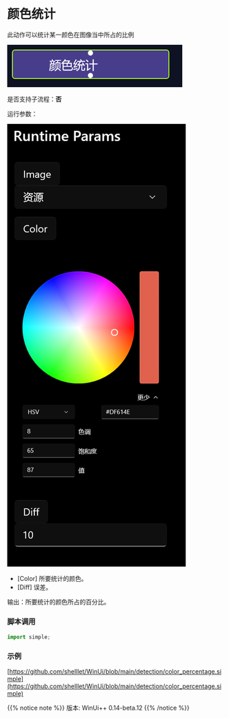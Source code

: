 # 颜色统计 
此动作可以统计某一颜色在图像当中所占的比例

![action](./images/2023-01-20_204042.png ':size=90%')


是否支持子流程：**否**


运行参数：

![param](./images/2023-01-20_204503.png ':size=90%')

* [Color] 所要统计的颜色。 
* [Diff] 误差。


输出：所要统计的颜色所占的百分比。


### 脚本调用

```python
import simple;

```

### 示例

[https://github.com/shelllet/WinUi/blob/main/detection/color_percentage.simple](https://github.com/shelllet/WinUi/blob/main/detection/color_percentage.simple)


{{% notice note %}}
版本: WinUi++ 0.14-beta.12 
{{% /notice %}}
